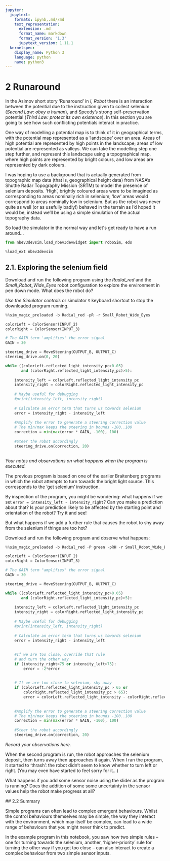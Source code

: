 ```yaml
---
jupyter:
  jupytext:
    formats: ipynb,.md//md
    text_representation:
      extension: .md
      format_name: markdown
      format_version: '1.3'
      jupytext_version: 1.11.1
  kernelspec:
    display_name: Python 3
    language: python
    name: python3
---
```


# 2 Runaround


In the Asimov short story ‘Runaround’ in *I, Robot* there is an interaction between the potential due to the instruction given to collect selenium (*Second Law: obey a human*), and Speedy’s strong self-preservation potential (*Third Law: protect its own existence*). In this section you are going to see how such conflicting potentials interact in practice.

One way of modelling a potential map is to think of it in geographical terms, with the potential map represented as a ‘landscape’ over an area. Areas of high potential are represented by high points in the landscape; areas of low potential are represented as valleys. We can take the modelling step one step further, and represent this landscape using a topographical map, where high points are represented by bright colours, and low areas are represented by dark colours.

I was hoping to use a background that is actually generated from topographic map data (that is, geographical height data) from NASA’s Shuttle Radar Topography Mission (SRTM) to model the presence of selenium deposits. ‘High’, brightly coloured areas were to be imagined as corresponding to areas nominally rich in selenium; ‘low’ areas would correspond to areas nominally low in selenium. But as the robot was never quite as well (or as usefully badly!) behaved in the terrain  as I’d hoped it would be, instead we’ll be using a simple simulation of the actual topography data.

So load the simulator in the normal way and let's get ready to have a run around...

```python pinned_outputs=[]
from nbev3devsim.load_nbev3devwidget import roboSim, eds

%load_ext nbev3devsim
```

## 2.1. Exploring the selenium field

Download and run the following program using the *Radial_red* and the *Small_Robot_Wide_Eyes* robot configuration to explore the environment in pen down mode. What does the robot do?

*Use the Simulator controls* or simulator `S` keyboard shortcut to stop the downloaded program running.

```python
%%sim_magic_preloaded -b Radial_red -pR -r Small_Robot_Wide_Eyes

colorLeft = ColorSensor(INPUT_2)
colorRight = ColorSensor(INPUT_3)

# The GAIN term 'amplifies' the error signal
GAIN = 30

steering_drive = MoveSteering(OUTPUT_B, OUTPUT_C)
steering_drive.on(0, 20)

while ((colorLeft.reflected_light_intensity_pc>0.05) 
       and (colorRight.reflected_light_intensity_pc)>5):
    
    intensity_left = colorLeft.reflected_light_intensity_pc
    intensity_right = colorRight.reflected_light_intensity_pc
    
    # Maybe useful for debugging
    #print(intensity_left, intensity_right)
    
    # Calculate an error term that turns us towards selenium
    error = intensity_right - intensity_left
    
    #Amplify the error to generate a steering correction value
    # The min/max keeps the steering in bounds -100..100
    correction = min(max(error * GAIN, -100), 100)
    
    #Steer the robot accordingly
    steering_drive.on(correction, 20)
    
```

<!-- #region student=true -->
*Your notes and observations on what happens when the program is executed.*
<!-- #endregion -->

The previous program is based on one of the earlier Braitenberg programs in which the robot attempts to turn towards the bright light source. This corresponds to the ‘get selenium’ instruction.

<!-- #region tags=["alert-success"] -->
By inspection of the program, you might be wondering: what happens if we set `error = intensity_left - intensity_right`? Can you make a prediction about that? Is your prediction likely to be affected by the starting point and orientation of the robot? Try it and see!
<!-- #endregion -->

But what happens if we add a further rule that causes the robot to shy away from the selenium if things are too hot?

Download and run the following program and observe what happens:

```python
%%sim_magic_preloaded -b Radial_red -P green -pRH -r Small_Robot_Wide_Eyes

colorLeft = ColorSensor(INPUT_2)
colorRight = ColorSensor(INPUT_3)

# The GAIN term "amplifies" the error signal
GAIN = 30

steering_drive = MoveSteering(OUTPUT_B, OUTPUT_C)

while ((colorLeft.reflected_light_intensity_pc>0.05) 
       and (colorRight.reflected_light_intensity_pc)>5):
    
    intensity_left = colorLeft.reflected_light_intensity_pc
    intensity_right = colorRight.reflected_light_intensity_pc
    
    # Maybe useful for debugging
    #print(intensity_left, intensity_right)
    
    # Calculate an error term that turns us towards selenium
    error = intensity_right - intensity_left
    
    
    #If we are too close, override that rule
    # and turn the other way
    if (intensity_right>75 or intensity_left>75):
        error = -2*error
    
    
    # If we are too close to selenium, shy away
    if (colorLeft.reflected_light_intensity_pc > 65 or
        colorRight.reflected_light_intensity_pc > 65):
        error = colorLeft.reflected_light_intensity - colorRight.reflected_light_intensity
    
    
    #Amplify the error to generate a steering correction value
    # The min/max keeps the steering in bounds -100..100
    correction = min(max(error * GAIN, -100), 100)
    
    #Steer the robot accordingly
    steering_drive.on(correction, 20)

```

<!-- #region student=true -->
*Record your observations here.*
<!-- #endregion -->

When the second program is run, the robot approaches the selenium deposit, then turns away then approaches it again. When I ran the program, it started to ‘thrash’: the robot didn’t seem to know whether to turn left or right. (You may even have started to feel sorry for it...)

What happens if you add some sensor noise using the slider as the program is running? Does the addition of some some uncertainty in the sensor values help the robot make progress at all?


## 2.2 Summary

Simple programs can often lead to complex emergent behaviours. Whilst the control behaviours themselves may be simple, the way they interact with the environment, which may itself be complex, can lead to a wide range of behaviours that you might never think to predict.

In the example program in this notebook, you saw how two simple rules – one for turning towards the selenium, another, ‘higher-priority’ rule for turning the other way if you get too close – can also interact to create a complex behaviour from two simple sensor inputs.
